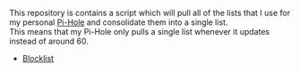 This repository is contains a script which will pull all of the lists that I use 
for my personal [Pi-Hole](https://pi-hole.net) and consolidate them into a single 
list.  
This means that my Pi-Hole only pulls a single list whenever it updates instead of
around 60.  

* [Blocklist](https://media.githubusercontent.com/media/rblaine95/pihole-lists/blocklist/blocklist)
